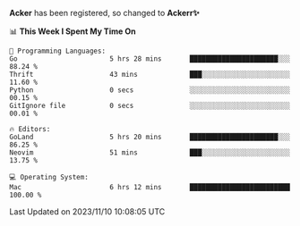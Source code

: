 **Acker** has been registered, so changed to **Ackerr✨**

<!--START_SECTION:waka-->
📊 **This Week I Spent My Time On** 

```text
💬 Programming Languages: 
Go                       5 hrs 28 mins       ██████████████████████░░░   88.24 % 
Thrift                   43 mins             ███░░░░░░░░░░░░░░░░░░░░░░   11.60 % 
Python                   0 secs              ░░░░░░░░░░░░░░░░░░░░░░░░░   00.15 % 
GitIgnore file           0 secs              ░░░░░░░░░░░░░░░░░░░░░░░░░   00.01 % 

🔥 Editors: 
GoLand                   5 hrs 20 mins       ██████████████████████░░░   86.25 % 
Neovim                   51 mins             ███░░░░░░░░░░░░░░░░░░░░░░   13.75 % 

💻 Operating System: 
Mac                      6 hrs 12 mins       █████████████████████████   100.00 % 
```


 Last Updated on 2023/11/10 10:08:05 UTC
<!--END_SECTION:waka-->
